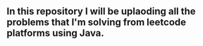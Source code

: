 ## In this repository I will be uplaoding all the problems that I'm solving from leetcode platforms using Java.
